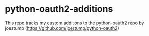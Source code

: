 # python-oauth2-additions
This repo tracks my custom additions to the python-oauth2 repo by joestump (https://github.com/joestump/python-oauth2)
